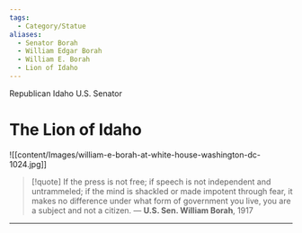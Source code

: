 ```yaml
---
tags:
  - Category/Statue
aliases:
  - Senator Borah
  - William Edgar Borah
  - William E. Borah
  - Lion of Idaho
---
```

Republican Idaho U.S. Senator

# The Lion of Idaho

![[content/Images/william-e-borah-at-white-house-washington-dc-1024.jpg]]

>[!quote]
>If the press is not free; if speech is not independent and untrammeled; if the mind is shackled or made impotent through fear, it makes no difference under what form of government you live, you are a subject and not a citizen.
>— **U.S. Sen. William Borah**, 1917

---